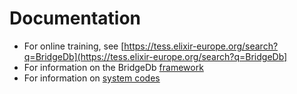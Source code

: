 # Documentation

 * For online training, see [https://tess.elixir-europe.org/search?q=BridgeDb](https://tess.elixir-europe.org/search?q=BridgeDb]
 * For information on the BridgeDb [framework](framework.md)
 * For information on [system codes](system-codes.md)
